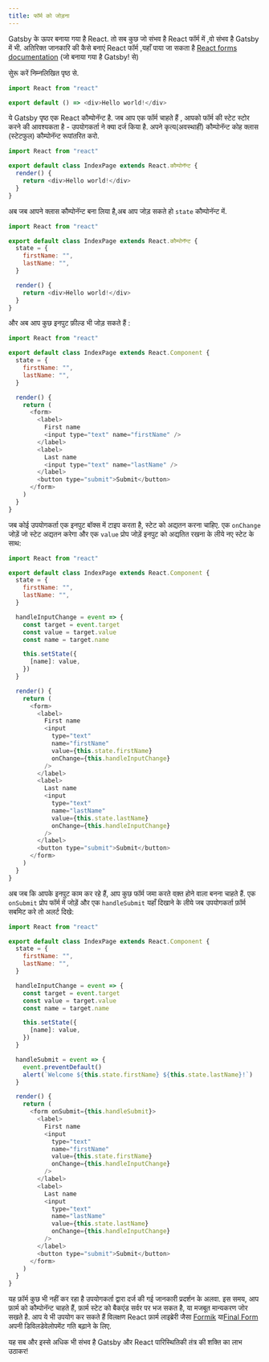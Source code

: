 ```yaml
---
title: फॉर्म को जोड़ना
---
```


Gatsby के ऊपर बनाया गया है React. तो सब कुछ जो संभव है React फॉर्म में ,वो संभव है Gatsby में भी. अतिरिक्त जानकारि की कैसे बनाएं React फॉर्म ,यहाँ पाया जा सकता है [React forms documentation](https://reactjs.org/docs/forms.html) (जो बनाया गया है Gatsby! से)

सेुरू करें निम्नलिखित पृष्ठ से.

```jsx:title=src/pages/index.js
import React from "react"

export default () => <div>Hello world!</div>
```

ये Gatsby पृष्ठ एक React कौम्पोनॅन्ट है. जब आप एक फॉर्म चाहते हैं , आपको फॉर्म की स्टेट स्टोर करने की आवश्यकता है - उपयोगकर्ता ने क्या दर्ज किया है. अपने कृत्य(अवस्थाहीं) कौम्पोनॅन्ट कोह क्लास (स्टेटफुल) कौम्पोनॅन्ट रूपांतरित करो.

```jsx:title=src/pages/index.js
import React from "react"

export default class IndexPage extends React.कौम्पोनॅन्ट {
  render() {
    return <div>Hello world!</div>
  }
}
```

अब जब आपने क्लास कौम्पोनॅन्ट बना लिया है,अब आप जोड़ सकते हो `state` कौम्पोनॅन्ट में.

```jsx:title=src/pages/index.js
import React from "react"

export default class IndexPage extends React.कौम्पोनॅन्ट {
  state = {
    firstName: "",
    lastName: "",
  }

  render() {
    return <div>Hello world!</div>
  }
}
```

और अब आप कुछ इनपुट फ़ील्ड भी जोड़ सकते हैं :

```jsx:title=src/pages/index.js
import React from "react"

export default class IndexPage extends React.Component {
  state = {
    firstName: "",
    lastName: "",
  }

  render() {
    return (
      <form>
        <label>
          First name
          <input type="text" name="firstName" />
        </label>
        <label>
          Last name
          <input type="text" name="lastName" />
        </label>
        <button type="submit">Submit</button>
      </form>
    )
  }
}
```

जब कोई उपयोगकर्ता एक इनपुट बॉक्स में टाइप करता है, स्टेट को अद्यतन करना चाहिए. एक `onChange`  जोड़ें जो स्टेट अद्यतन करेगा और एक `value` प्रोप जोड़ें इनपुट को अद्यतित रखना के लीये नए स्टेट के साथ:

```jsx:title=src/pages/index.js
import React from "react"

export default class IndexPage extends React.Component {
  state = {
    firstName: "",
    lastName: "",
  }

  handleInputChange = event => {
    const target = event.target
    const value = target.value
    const name = target.name

    this.setState({
      [name]: value,
    })
  }

  render() {
    return (
      <form>
        <label>
          First name
          <input
            type="text"
            name="firstName"
            value={this.state.firstName}
            onChange={this.handleInputChange}
          />
        </label>
        <label>
          Last name
          <input
            type="text"
            name="lastName"
            value={this.state.lastName}
            onChange={this.handleInputChange}
          />
        </label>
        <button type="submit">Submit</button>
      </form>
    )
  }
}
```

अब जब कि आपके इनपुट काम कर रहे हैं, आप कुछ फॉर्म जमा करते वक़्त होने वाला बनना चाहते हैं. एक `onSubmit` प्रोप फॉर्म में जोड़ें और एक `handleSubmit` यहाँ दिखाने के लीये जब उपयोगकर्ता फ़ॉर्म सबमिट करे तो अलर्ट दिखे:

```jsx:title=src/pages/index.js
import React from "react"

export default class IndexPage extends React.Component {
  state = {
    firstName: "",
    lastName: "",
  }

  handleInputChange = event => {
    const target = event.target
    const value = target.value
    const name = target.name

    this.setState({
      [name]: value,
    })
  }

  handleSubmit = event => {
    event.preventDefault()
    alert(`Welcome ${this.state.firstName} ${this.state.lastName}!`)
  }

  render() {
    return (
      <form onSubmit={this.handleSubmit}>
        <label>
          First name
          <input
            type="text"
            name="firstName"
            value={this.state.firstName}
            onChange={this.handleInputChange}
          />
        </label>
        <label>
          Last name
          <input
            type="text"
            name="lastName"
            value={this.state.lastName}
            onChange={this.handleInputChange}
          />
        </label>
        <button type="submit">Submit</button>
      </form>
    )
  }
}
```

यह फ़ॉर्म कुछ भी नहीं कर रहा है उपयोगकर्ता द्वारा दर्ज की गई जानकारी प्रदर्शन के अलवा. इस समय, आप फ़ार्म को कौम्पोनॅन्ट चाहते हैं, फ़ार्म स्टेट को बैकएंड सर्वर पर भज सकत है, या मजबूत मान्यकरण जोर सखते है. आप ये भी उपयोग कर सकते हैं विलक्षण React फ़ार्म लाइब्रेरी जैसा [Formik](https://github.com/jaredpalmer/formik) या[Final Form](https://github.com/final-form/react-final-form) अपनी डिविलडेवेलोपमेंट गति बढ़ाने के लिए.

यह सब और इस्से अधिक भी संभव है Gatsby और React पारिस्थितिकी तंत्र की शक्ति का लाभ उठाकर!
